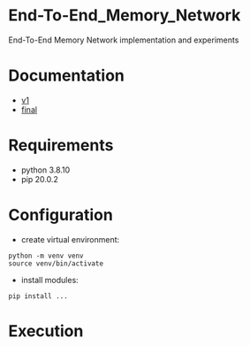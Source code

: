 # End-To-End_Memory_Network
End-To-End Memory Network implementation and experiments

# Documentation
- [v1](https://demo.hedgedoc.org/q6ECn9yVQam88qt6V47kPw?both)
- [final](https://demo.hedgedoc.org/fb0incRUReC2PJciRZXvcA)

# Requirements
- python 3.8.10
- pip 20.0.2

# Configuration
- create virtual environment:
```
python -m venv venv
source venv/bin/activate
```

- install modules:
```
pip install ...
```

# Execution
```

```
